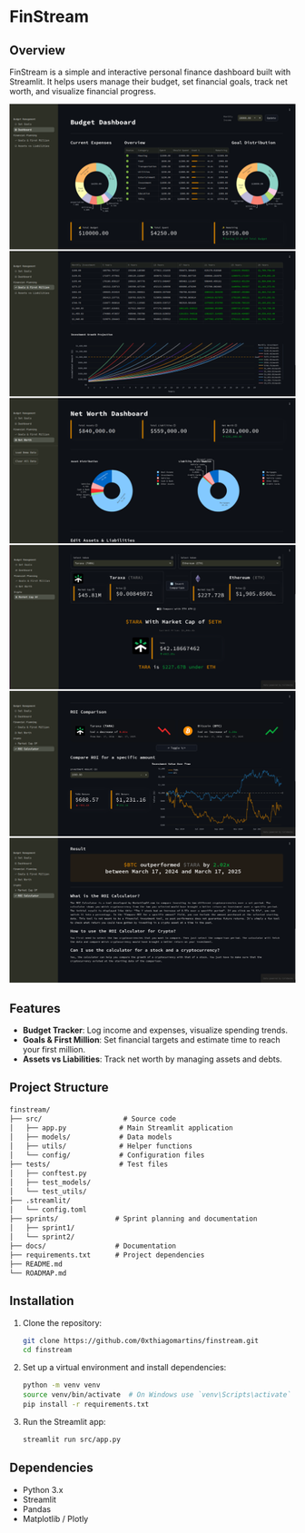 # FinStream

## Overview
FinStream is a simple and interactive personal finance dashboard built with Streamlit. It helps users manage their budget, set financial goals, track net worth, and visualize financial progress.

![image](./assets/budget_demo.png)
![image](./assets/first_million_demo.png)
![image](./assets/net_worth_demo.png)
![image](./assets/market_cap_of_demo.png)
![image](./assets/roi_comparison_demo.png)
![image](./assets/roi_result_demo.png)

## Features
- **Budget Tracker**: Log income and expenses, visualize spending trends.
- **Goals & First Million**: Set financial targets and estimate time to reach your first million.
- **Assets vs Liabilities**: Track net worth by managing assets and debts.

## Project Structure
```
finstream/
├── src/                    # Source code
│   ├── app.py             # Main Streamlit application
│   ├── models/            # Data models
│   ├── utils/             # Helper functions
│   └── config/            # Configuration files
├── tests/                 # Test files
│   ├── conftest.py
│   ├── test_models/
│   └── test_utils/
├── .streamlit/
│   └── config.toml
├── sprints/              # Sprint planning and documentation
│   ├── sprint1/
│   └── sprint2/
├── docs/                 # Documentation
├── requirements.txt      # Project dependencies
├── README.md
└── ROADMAP.md
```

## Installation
1. Clone the repository:
   ```bash
   git clone https://github.com/0xthiagomartins/finstream.git
   cd finstream
   ```
2. Set up a virtual environment and install dependencies:
   ```bash
   python -m venv venv
   source venv/bin/activate  # On Windows use `venv\Scripts\activate`
   pip install -r requirements.txt
   ```
3. Run the Streamlit app:
   ```bash
   streamlit run src/app.py
   ```

## Dependencies
- Python 3.x
- Streamlit
- Pandas
- Matplotlib / Plotly
